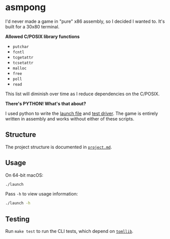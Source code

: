# asmpong

I'd never made a game in "pure" x86 assembly, so I decided I wanted to.
It's built for a 30x80 terminal.

**Allowed C/POSIX library functions**

- `putchar`
- `fcntl`
- `tcgetattr`
- `tcsetattr`
- `malloc`
- `free`
- `poll`
- `read`

This list will diminish over time as I reduce dependencies on the C/POSIX.

**There's PYTHON! What's that about?**

I used python to write the [launch file](./launch) and [test driver](./test/main.py).
The game is entirely written in assembly and works without either of these scripts.

## Structure

The project structure is documented in [`project.md`](project.md).

## Usage

On 64-bit macOS:

```sh
./launch
```

Pass `-h` to view usage information:

```sh
./launch -h
```

## Testing

Run `make test` to run the CLI tests, which depend on [`tomllib`](https://docs.python.org/3/library/tomllib.html).
